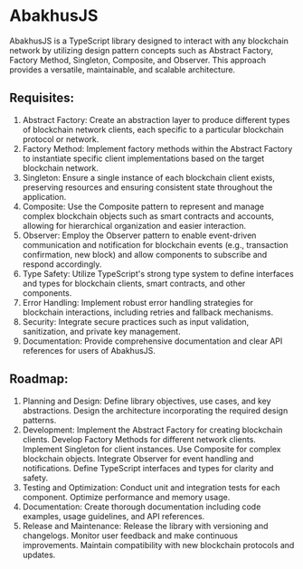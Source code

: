 # AbakhusJS

AbakhusJS is a TypeScript library designed to interact with any blockchain network by utilizing design pattern concepts such as Abstract Factory, Factory Method, Singleton, Composite, and Observer. This approach provides a versatile, maintainable, and scalable architecture.

## Requisites:
1. Abstract Factory: Create an abstraction layer to produce different types of blockchain network clients, each specific to a particular blockchain protocol or network.
2. Factory Method: Implement factory methods within the Abstract Factory to instantiate specific client implementations based on the target blockchain network.
3. Singleton: Ensure a single instance of each blockchain client exists, preserving resources and ensuring consistent state throughout the application.
4. Composite: Use the Composite pattern to represent and manage complex blockchain objects such as smart contracts and accounts, allowing for hierarchical organization and easier interaction.
5. Observer: Employ the Observer pattern to enable event-driven communication and notification for blockchain events (e.g., transaction confirmation, new block) and allow components to subscribe and respond accordingly.
6. Type Safety: Utilize TypeScript's strong type system to define interfaces and types for blockchain clients, smart contracts, and other components.
7. Error Handling: Implement robust error handling strategies for blockchain interactions, including retries and fallback mechanisms.
8. Security: Integrate secure practices such as input validation, sanitization, and private key management.
9. Documentation: Provide comprehensive documentation and clear API references for users of AbakhusJS.

## Roadmap:
1. Planning and Design:
Define library objectives, use cases, and key abstractions.
Design the architecture incorporating the required design patterns.
2. Development:
Implement the Abstract Factory for creating blockchain clients.
Develop Factory Methods for different network clients.
Implement Singleton for client instances.
Use Composite for complex blockchain objects.
Integrate Observer for event handling and notifications.
Define TypeScript interfaces and types for clarity and safety.
3. Testing and Optimization:
Conduct unit and integration tests for each component.
Optimize performance and memory usage.
4. Documentation:
Create thorough documentation including code examples, usage guidelines, and API references.
5. Release and Maintenance:
Release the library with versioning and changelogs.
Monitor user feedback and make continuous improvements.
Maintain compatibility with new blockchain protocols and updates.
